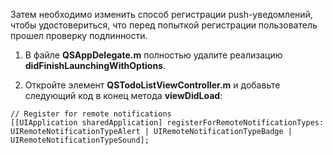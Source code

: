 
Затем необходимо изменить способ регистрации push-уведомлений, чтобы удостовериться, что перед попыткой регистрации пользователь прошел проверку подлинности.

1. В файле **QSAppDelegate.m** полностью удалите реализацию **didFinishLaunchingWithOptions**.

2. Откройте элемент **QSTodoListViewController.m** и добавьте следующий код в конец метода **viewDidLoad**:

```
// Register for remote notifications
[[UIApplication sharedApplication] registerForRemoteNotificationTypes:
UIRemoteNotificationTypeAlert | UIRemoteNotificationTypeBadge | UIRemoteNotificationTypeSound];
```

<!---HONumber=August15_HO6-->